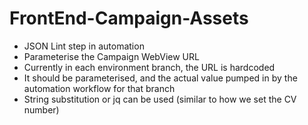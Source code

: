 # FrontEnd-Campaign-Assets

* JSON Lint step in automation
* Parameterise the Campaign WebView URL
* Currently in each environment branch, the URL is hardcoded
* It should be parameterised, and the actual value pumped in by the automation workflow for that branch
* String substitution or jq can be used (similar to how we set the CV number)